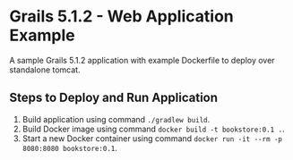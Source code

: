 # Grails 5.1.2 - Web Application Example

A sample Grails 5.1.2 application with example Dockerfile to deploy over standalone tomcat.

## Steps to Deploy and Run Application

1. Build application using command `./gradlew build`. 
2. Build Docker image using command `docker build -t bookstore:0.1 .`.
3. Start a new Docker container using command `docker run -it --rm -p 8080:8080 bookstore:0.1`.

